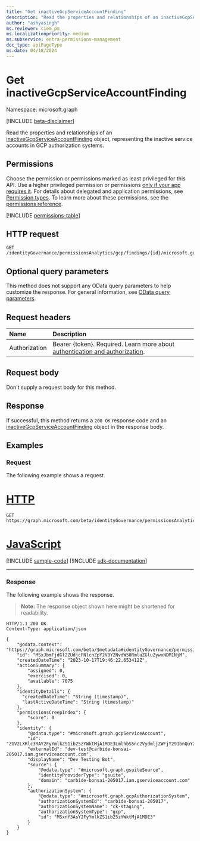 ```yaml
---
title: "Get inactiveGcpServiceAccountFinding"
description: "Read the properties and relationships of an inactiveGcpServiceAccountFinding object, representing the inactive service accounts in GCP authorization systems."
author: "ashyasingh"
ms.reviewer: ciem_pm
ms.localizationpriority: medium
ms.subservice: entra-permissions-management
doc_type: apiPageType
ms.date: 04/18/2024
---
```


# Get inactiveGcpServiceAccountFinding
Namespace: microsoft.graph

[!INCLUDE [beta-disclaimer](../../includes/beta-disclaimer.md)]

Read the properties and relationships of an [inactiveGcpServiceAccountFinding](../resources/inactivegcpserviceaccountfinding.md) object, representing the inactive service accounts in GCP authorization systems.

## Permissions
Choose the permission or permissions marked as least privileged for this API. Use a higher privileged permission or permissions [only if your app requires it](/graph/permissions-overview#best-practices-for-using-microsoft-graph-permissions). For details about delegated and application permissions, see [Permission types](/graph/permissions-overview#permission-types). To learn more about these permissions, see the [permissions reference](/graph/permissions-reference).

<!-- { "blockType": "permissions", "name": "inactivegcpserviceaccountfinding_get" } -->
[!INCLUDE [permissions-table](../includes/permissions/inactivegcpserviceaccountfinding-get-permissions.md)]

## HTTP request

<!-- {
  "blockType": "ignored"
}
-->
```http
GET /identityGovernance/permissionsAnalytics/gcp/findings/{id}/microsoft.graph.inactiveGcpServiceAccountFinding
```

## Optional query parameters
This method does not support any OData query parameters to help customize the response. For general information, see [OData query parameters](/graph/query-parameters).


## Request headers
|Name|Description|
|:---|:---|
|Authorization|Bearer {token}. Required. Learn more about [authentication and authorization](/graph/auth/auth-concepts).|

## Request body
Don't supply a request body for this method.

## Response

If successful, this method returns a `200 OK` response code and an [inactiveGcpServiceAccountFinding](../resources/inactivegcpserviceaccountfinding.md) object in the response body.

## Examples

### Request
The following example shows a request.
# [HTTP](#tab/http)
<!-- {
  "blockType": "request",
  "name": "get_inactivegcpserviceaccountfinding"
}
-->
``` http
GET https://graph.microsoft.com/beta/identityGovernance/permissionsAnalytics/gcp/findings/MSxJbmFjdGl2ZUdjcFNlcnZpY2VBY2NvdW50RmluZGluZywxNDM1NjM/microsoft.graph.inactiveGcpServiceAccountFinding
```

# [JavaScript](#tab/javascript)
[!INCLUDE [sample-code](../includes/snippets/javascript/get-inactivegcpserviceaccountfinding-javascript-snippets.md)]
[!INCLUDE [sdk-documentation](../includes/snippets/snippets-sdk-documentation-link.md)]

---

### Response
The following example shows the response.
>**Note:** The response object shown here might be shortened for readability.
<!-- {
  "blockType": "response",
  "truncated": true,
  "@odata.type": "microsoft.graph.inactiveGcpServiceAccountFinding"
}
-->
``` http
HTTP/1.1 200 OK
Content-Type: application/json

{
    "@odata.context": "https://graph.microsoft.com/beta/$metadata#identityGovernance/permissionsAnalytics/gcp/findings/microsoft.graph.inactiveGcpServiceAccountFinding/$entity",
    "id": "MSxJbmFjdGl2ZUdjcFNlcnZpY2VBY2NvdW50RmluZGluZywxNDM1NjM",
    "createdDateTime": "2023-10-17T19:46:22.653412Z",
    "actionSummary": {
        "assigned": 0,
        "exercised": 0,
        "available": 7075
    },
    "identityDetails": {
      "createdDateTime": "String (timestamp)",
      "lastActiveDateTime": "String (timestamp)"
    },
    "permissionsCreepIndex": {
        "score": 0
    },
    "identity": {
        "@odata.type": "#microsoft.graph.gcpServiceAccount",
        "id": "ZGV2LXRlc3RAY2FyYmlkZS1ib25zYWktMjA1MDE3LmlhbS5nc2VydmljZWFjY291bnQuY29t",
        "externalId": "dev-test@carbide-bonsai-205017.iam.gserviceaccount.com",
        "displayName": "Dev Testing Bot",
        "source": {
            "@odata.type": "#microsoft.graph.gsuiteSource",
            "identityProviderType": "gsuite",
            "domain": "carbide-bonsai-205017.iam.gserviceaccount.com"
        },
        "authorizationSystem": {
            "@odata.type": "#microsoft.graph.gcpAuthorizationSystem",
            "authorizationSystemId": "carbide-bonsai-205017",
            "authorizationSystemName": "ck-staging",
            "authorizationSystemType": "gcp",
            "id": "MSxnY3AsY2FyYmlkZS1ib25zYWktMjA1MDE3"
        }
    }
}
```

